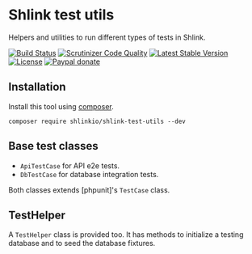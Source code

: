 # Shlink test utils

Helpers and utilities to run different types of tests in Shlink.

[![Build Status](https://img.shields.io/travis/shlinkio/shlink-test-utils.svg?style=flat-square)](https://travis-ci.org/shlinkio/shlink-test-utils)
[![Scrutinizer Code Quality](https://img.shields.io/scrutinizer/g/shlinkio/shlink-test-utils.svg?style=flat-square)](https://scrutinizer-ci.com/g/shlinkio/shlink-test-utils/)
[![Latest Stable Version](https://img.shields.io/github/release/shlinkio/shlink-test-utils.svg?style=flat-square)](https://packagist.org/packages/shlinkio/shlink-test-utils)
[![License](https://img.shields.io/github/license/shlinkio/shlink-test-utils.svg?style=flat-square)](https://github.com/shlinkio/shlink-test-utils/blob/main/LICENSE)
[![Paypal donate](https://img.shields.io/badge/Donate-paypal-blue.svg?style=flat-square&logo=paypal&colorA=aaaaaa)](https://slnk.to/donate)

## Installation

Install this tool using [composer](https://getcomposer.org/).

    composer require shlinkio/shlink-test-utils --dev

## Base test classes

* `ApiTestCase` for API e2e tests.
* `DbTestCase` for database integration tests.

Both classes extends [phpunit]'s `TestCase` class.

## TestHelper

A `TestHelper` class is provided too. It has methods to initialize a testing database and to seed the database fixtures.

